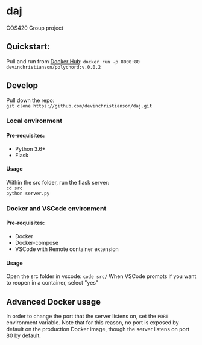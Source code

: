 # daj
COS420 Group project
## Quickstart:
Pull and run from [Docker Hub](https://hub.docker.com/r/devinchristianson/polychord):
`docker run -p 8000:80 devinchristianson/polychord:v.0.0.2`
## Develop
Pull down the repo:  
`git clone https://github.com/devinchristianson/daj.git`
### Local environment
#### Pre-requisites:
- Python 3.6+
- Flask    
#### Usage
Within the src folder, run the flask server:  
`cd src`  
`python server.py`
### Docker and VSCode environment
#### Pre-requisites:
- Docker
- Docker-compose
- VSCode with Remote container extension
#### Usage
Open the src folder in vscode:
`code src/`
When VSCode prompts if you want to reopen in a container, select "yes"
## Advanced Docker usage
In order to change the port that the server listens on, set the `PORT` environment variable. Note that for this reason, no port is exposed by default on the production Docker image, though the server listens on port 80 by default.
